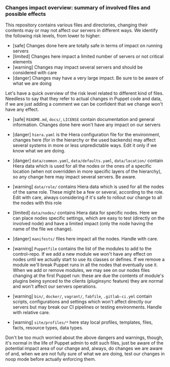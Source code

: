 ### Changes impact overview: summary of involved files and possible effects

This repository contains various files and directories, changing their contents may or may not affect our servers in different ways. We identify the following risk levels, from lower to higher:

  - [safe] Changes done here are totally safe in terms of impact on running servers
  - [limited] Changes here impact a limited number of servers or not critical elements
  - [warning] Changes may impact several servers and should be considered with care
  - [danger] Changes may have a very large impact. Be sure to be aware of what we are doing

Let's have a quick overview of the risk level related to different kind of files. Needless to say that they refer to actual changes in Puppet code and data, if we are just adding a comment we can be confident that we change won't have any effect.

  - [safe] ```README.md```, ```docs/```, ```LICENSE``` contain documentation and general information. Changes done here won't have any impact on our servers

  - [danger] ```hiera.yaml``` is the Hiera configuration file for the environment, changes here (for in the hierarchy or the used backends) may affect several systems in more or less unpredictable ways. Edit it only if we know what we are doing.

  - [danger] ```data/common.yaml```, ```data/defaults.yaml```, ```data/location/``` contain Hiera data which is used for all the nodes or the ones of a specific location (when not overridden in more specific layers of the hierarchy), so any change here may impact several servers. Be aware.

  - [warning] ```data/role/``` contains Hiera data which is used for all the nodes of the same role. These might be a few or several, according to the role. Edit with care, always considering if it's safe to rollout our change to all the nodes with this role

  - [limited] ```data/nodes/``` contains Hiera data for specific nodes. Here we can place nodes specific settings, which are easy to test (directly on the involved node) and have a limited impact (only the node having the name of the file we change).

  - [danger] ```manifests/``` files here impact all the nodes. Handle with care.

  - [warning] ```Puppetfile``` contains the list of the modules to add to the control-repo. If we add a new module we won't have any effect on nodes until we actually start to use its classes or defines. If we remove a module we'll break Puppet runs in all the nodes that eventually use it. When we add or remove modules, we may see on our nodes files changing at the first Puppet run: these are due the contents of module's plugins being synced to the clients (pluginsync feature) they are normal and won't affect our servers operations.

  - [warning] ```bin/```, ```docker/```, ```vagrant/```, ```fabfile```, ```.gitlab-ci.yml``` contain scripts, configurations and settings which won't affect directly our servers but may break our CI pipelines or testing environments. Handle with relative care.

  - [warning] ```site/profiles/*``` here stay local profiles, templates, files, facts, resource types, data types.

Don't be too much worried about the above dangers and warnings, though, it's normal in the life of Puppet admin to edit such files, just be aware of the potential impact area of our change and, always, do changes we are aware of and, when we are not fully sure of what we are doing, test our changes in noop mode before actually enforcing them.
